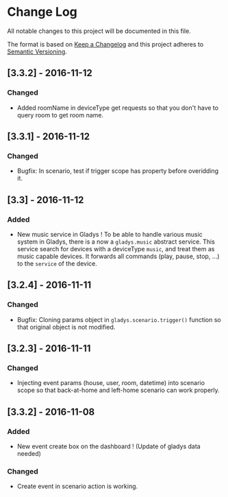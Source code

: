# Change Log
All notable changes to this project will be documented in this file.

The format is based on [Keep a Changelog](http://keepachangelog.com/) 
and this project adheres to [Semantic Versioning](http://semver.org/).

## [3.3.2] - 2016-11-12
### Changed
- Added roomName in deviceType get requests so that you don't have to query room to get room name.

## [3.3.1] - 2016-11-12
### Changed
- Bugfix: In scenario, test if trigger scope has property before overidding it.

## [3.3] - 2016-11-12
### Added
- New music service in Gladys ! To be able to handle various music system in Gladys, there is a now a `gladys.music` abstract service.
This service search for devices with a deviceType `music`, and treat them as music capable devices.
It forwards all commands (play, pause, stop, ...) to the `service` of the device.

## [3.2.4] - 2016-11-11
### Changed
- Bugfix: Cloning params object in  `gladys.scenario.trigger()` function so that original object is not modified.

## [3.2.3] - 2016-11-11
### Changed
- Injecting event params (house, user, room, datetime) into scenario scope so that back-at-home and left-home scenario can work properly.

## [3.3.2] - 2016-11-08
### Added
- New event create box on the dashboard ! (Update of gladys data needed)

### Changed
- Create event in scenario action is working.
